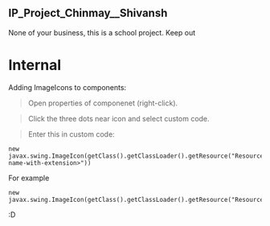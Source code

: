 ## IP_Project_Chinmay__Shivansh

None of your business, this is a school project. Keep out

# Internal
Adding ImageIcons to components:  

> Open properties of componenet (right-click).  

> Click the three dots near icon and select custom code.  

> Enter this in custom code:  

    new javax.swing.ImageIcon(getClass().getClassLoader().getResource("Resources/<image-name-with-extension>")) 
    
 For example 
 
    new javax.swing.ImageIcon(getClass().getClassLoader().getResource("Resources/Billing_background.jpg"))  
    
   
:D
